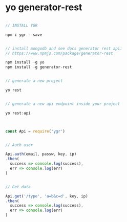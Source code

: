 # yo generator-rest

``` Javascript

// INSTALL YGR

npm i ygr --save


// install mongodb and see docs generator rest api:
// https://www.npmjs.com/package/generator-rest

npm install -g yo
npm install -g generator-rest


// generate a new project

yo rest


// generate a new api endpoint inside your project

yo rest:api



```

``` javascript

const Api = require('ygr')

```
``` javascript

// Auth user

Api.auth(email, passw, key, ip)
.then(
  success => console.log(success),
  err => console.log(err)
)

```

``` javascript

// Get data

Api.get('/type', 'a=b&c=d', key, ip)
.then(
  success => console.log(success),
  err => console.log(err)
)

```
